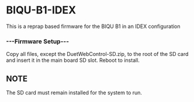 # BIQU-B1-IDEX
This is a reprap based firmware for the BIQU B1 in an IDEX configuration


 ### ---Firmware Setup---

Copy all files, except the DuetWebControl-SD.zip, to the root of the SD card and insert it in the main board SD slot. Reboot to install. 

##   NOTE
The SD card must remain installed for the system to run.  


